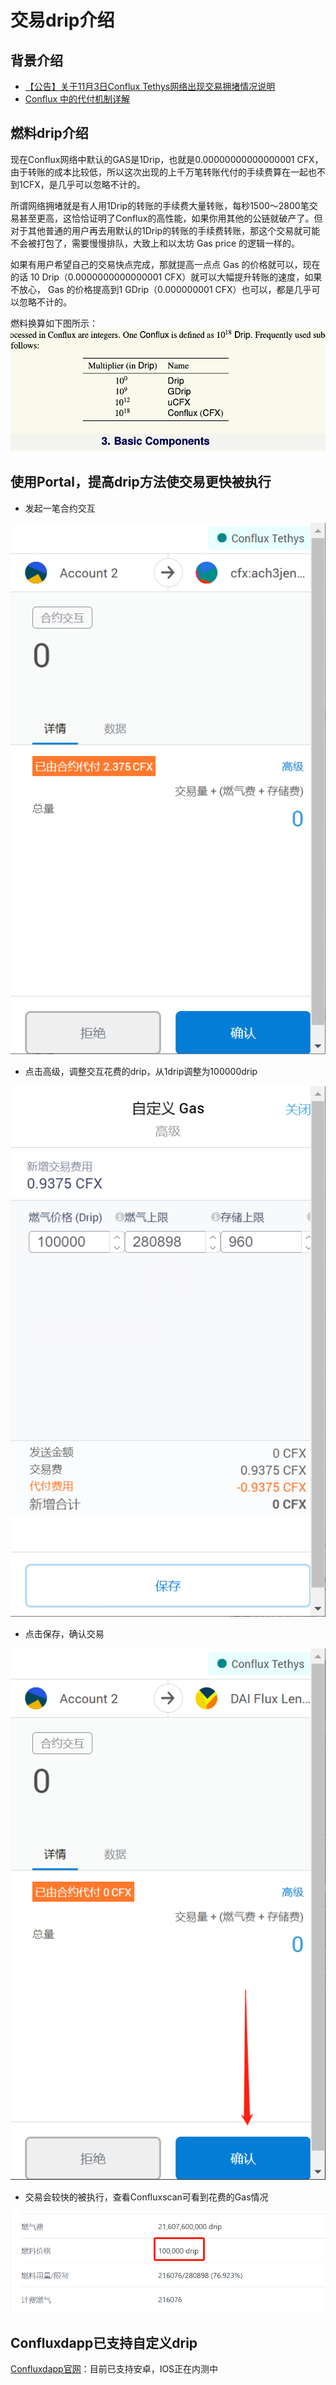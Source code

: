 # 交易drip介绍

## 背景介绍
- [【公告】关于11月3日Conflux Tethys网络出现交易拥堵情况说明](https://forum.conflux.fun/t/11-3-conflux-tethys/11775)
- [Conflux 中的代付机制详解](https://forum.conflux.fun/t/conflux/11949)

## 燃料drip介绍

现在Conflux网络中默认的GAS是1Drip，也就是0.00000000000000001 CFX，由于转账的成本比较低，所以这次出现的上千万笔转账代付的手续费算在一起也不到1CFX，是几乎可以忽略不计的。

所谓网络拥堵就是有人用1Drip的转账的手续费大量转账，每秒1500～2800笔交易甚至更高，这恰恰证明了Conflux的高性能，如果你用其他的公链就破产了。但对于其他普通的用户再去用默认的1Drip的转账的手续费转账，那这个交易就可能不会被打包了，需要慢慢排队，大致上和以太坊 Gas price 的逻辑一样的。

如果有用户希望自己的交易快点完成，那就提高一点点 Gas 的价格就可以，现在的话 10 Drip（0.0000000000000001 CFX）就可以大幅提升转账的速度，如果不放心， Gas 的价格提高到1 GDrip（0.000000001 CFX）也可以，都是几乎可以忽略不计的。

燃料换算如下图所示：
![exchange](./figure/833a67761cdfdd3a727d488d6074107544307cfa.jpeg)

## 使用Portal，提高drip方法使交易更快被执行

- 发起一笔合约交互

![interact](./figure/微信截图_20211121111728.png)

- 点击高级，调整交互花费的drip，从1drip调整为100000drip

![advance](./figure/微信截图_20211121112231.png)

- 点击保存，确认交易


![confirm](./figure/微信截图_20211121112017.png)

- 交易会较快的被执行，查看Confluxscan可看到花费的Gas情况


![dripinfo](./figure/微信截图_20211121112456.png)

## Confluxdapp已支持自定义drip
[Confluxdapp官网](https://confluxdapp.cn/)：目前已支持安卓，IOS正在内测中
